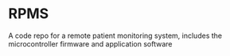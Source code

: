 # RPMS
A code repo for a remote patient monitoring system, includes the microcontroller firmware and application software

